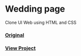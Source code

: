 
# Wedding page  
Clone UI Web using HTML and CSS
### [Original](https://demo.kallyas.net/wedding/)
### [View Project](https://lordshenk.github.io/wedding-page/)
